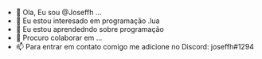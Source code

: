 - 👋 Ola, Eu sou @Joseffh ...
- 👀 Eu estou interesado em programação .lua
- 🌱 Eu estou aprendedndo sobre programação
- 💞️ Procuro colaborar em ...
- 📫 Para entrar em contato comigo me adicione no Discord: joseffh#1294

<!---
Joseffh/Joseffh is a ✨ special ✨ repository because its `README.md` (this file) appears on your GitHub profile.
You can click the Preview link to take a look at your changes.
--->
